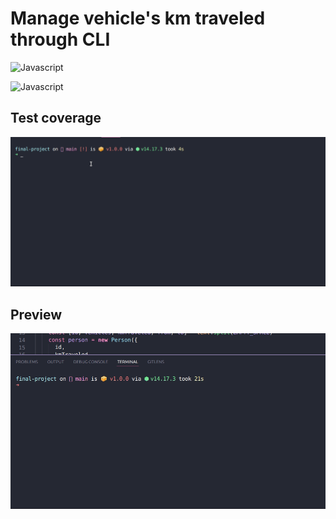# Manage vehicle's km traveled through CLI
![Javascript](https://img.shields.io/badge/javascript-cleanarchitecture-blue)

![Javascript](https://img.shields.io/badge/coverage-100%25-yellow)
## Test coverage
<img src="./assets/demo-cli-test-coverage.gif" />

## Preview
<img src="./assets/demo-cli.gif" />